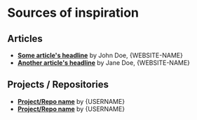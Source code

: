 # Sources of inspiration

## Articles
- **[Some article's headline](http://example.com)** by John Doe, {WEBSITE-NAME}
- **[Another article's headline](http://example.com)** by Jane Doe, {WEBSITE-NAME}

## Projects / Repositories
- **[Project/Repo name](https://github.com/zurb/foundation-zurb-template)** by {USERNAME}
- **[Project/Repo name](https://github.com/zurb/foundation-zurb-template)** by {USERNAME}

